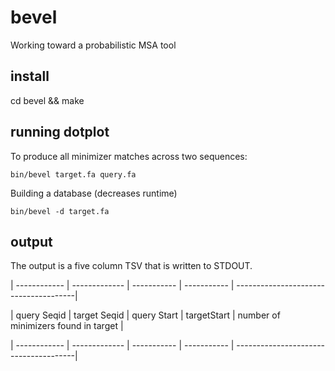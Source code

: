 # bevel
Working toward a probabilistic MSA tool 

## install 
cd bevel && make

## running dotplot

To produce all minimizer matches across two sequences:

```
bin/bevel target.fa query.fa
```

Building a database (decreases runtime)

```
bin/bevel -d target.fa
```

## output

The output is a five column TSV that is written to STDOUT.

| ------------ | ------------- | ----------- | ----------- | --------------------------------------|

|  query Seqid | target Seqid  | query Start | targetStart | number of minimizers found in target  |

| ------------ | ------------- | ----------- | ----------- | --------------------------------------|

